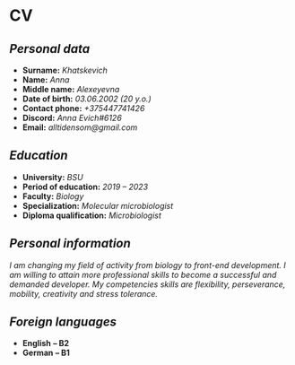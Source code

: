 # CV
## **_Personal data_**
* **Surname:** _Khatskevich_
* **Name:**  _Anna_
* **Middle name:** _Alexeyevna_
* **Date of birth:** _03.06.2002 (20 y.o.)_
* **Contact phone:** _+375447741426_
* **Discord:** _Anna Evich#6126_
* **Email:** _alltidensom@gmail.com_

## _**Education**_
* **University:** _BSU_
* **Period of education:** _2019 – 2023_
* **Faculty:** _Biology_
* **Specialization:** _Molecular microbiologist_
* **Diploma qualification:** _Microbiologist_
## _Personal information_
_I am changing my field of activity from biology to front-end development. I am willing to attain more professional skills to become a successful and demanded developer. My competencies skills are flexibility, perseverance, mobility, creativity and stress tolerance._
## _Foreign languages_
* **English** **– B2**
* **German** **– B1**
